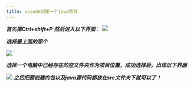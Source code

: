 ```yaml
---
title: vscode创建一个java项目
---
```

___首先摁Ctrl+shift+P___
___然后进入以下界面___：
![](https://img2018.cnblogs.com/blog/1877012/201911/1877012-20191123155346956-339964778.png)  

___选择最上面的那个___  

![](https://img2018.cnblogs.com/blog/1877012/201911/1877012-20191123155535498-1757574717.png)   

___选择一个电脑中已经存在的空文件夹作为项目位置，成功选择后，出现以下界面___  

![](https://img2018.cnblogs.com/blog/1877012/201911/1877012-20191123155614349-436346827.png)
___之后把要创建的包以及java源代码都放在src文件夹下就可以了！___